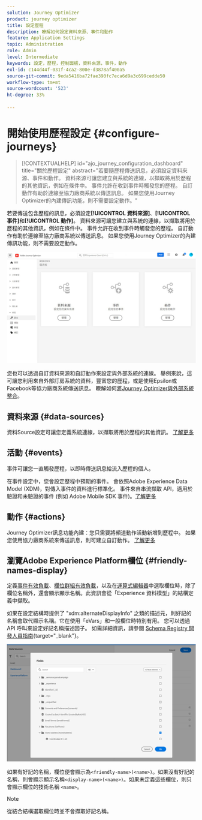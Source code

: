 ```yaml
---
solution: Journey Optimizer
product: journey optimizer
title: 設定歷程
description: 瞭解如何設定資料來源、事件和動作
feature: Application Settings
topic: Administration
role: Admin
level: Intermediate
keywords: 設定，歷程，控制面板，資料來源，事件，動作
exl-id: c144d44f-031f-4ca2-800e-d3878af400a5
source-git-commit: 9eda5416ba72fae390fc7eca6d9a3c699cedde50
workflow-type: tm+mt
source-wordcount: '523'
ht-degree: 33%

---
```


# 開始使用歷程設定 {#configure-journeys}

>[!CONTEXTUALHELP]
>id="ajo_journey_configuration_dashboard"
>title="關於歷程設定"
>abstract="若要隨歷程傳送訊息，必須設定資料來源、事件和動作。 資料來源可讓您建立與系統的連線，以擷取將用於歷程的其他資訊，例如在條件中。 事件允許在收到事件時觸發您的歷程。 自訂動作有助於連線至協力廠商系統以傳送訊息。 如果您使用Journey Optimizer的內建傳訊功能，則不需要設定動作。"

若要傳送包含歷程的訊息，必須設定&#x200B;**[!UICONTROL 資料來源]**、**[!UICONTROL 事件]**&#x200B;和&#x200B;**[!UICONTROL 動作]**。 資料來源可讓您建立與系統的連線，以擷取將用於歷程的其他資訊，例如在條件中。 事件允許在收到事件時觸發您的歷程。 自訂動作有助於連線至協力廠商系統以傳送訊息。 如果您使用Journey Optimizer的內建傳訊功能，則不需要設定動作。


![](assets/admin-menu.png)

您也可以透過自訂資料來源和自訂動作來設定與外部系統的連線。 舉例來說，這可讓您利用來自外部訂房系統的資料，豐富您的歷程，或是使用Epsilon或Facebook等協力廠商系統傳送訊息。 瞭解如何[將Journey Optimizer與外部系統整合](external-systems.md)。

## 資料來源 {#data-sources}

資料Source設定可讓您定義系統連線，以擷取將用於歷程的其他資訊。 [了解更多](../../using/datasource/about-data-sources.md)

## 活動 {#events}

事件可讓您一直觸發歷程，以即時傳送訊息給流入歷程的個人。

在事件設定中，您會設定歷程中預期的事件。 會依照Adobe Experience Data Model (XDM)，對傳入事件的資料進行標準化。 事件來自串流擷取 API，適用於驗證和未驗證的事件 (例如 Adobe Mobile SDK 事件)。[了解更多](../../using/event/about-events.md)

## 動作 {#actions}

Journey Optimizer訊息功能內建：您只需要將頻道動作活動新增到歷程中。 如果您使用協力廠商系統來傳送訊息，則可建立自訂動作。 [了解更多](../../using/action/action.md)

## 瀏覽Adobe Experience Platform欄位 {#friendly-names-display}

定義[事件有效負載](../event/about-creating.md#define-the-payload-fields)、[欄位群組有效負載](../datasource/configure-data-sources.md#define-field-groups)，以及在[運算式編輯器](../building-journeys/expression/expressionadvanced.md)中選取欄位時，除了欄位名稱外，還會顯示顯示名稱。此資訊會從「Experience 資料模型」的結構定義中擷取。

如果在設定結構時提供了 &quot;xdm:alternateDisplayInfo&quot; 之類的描述元，則好記的名稱會取代顯示名稱。它在使用「eVars」和一般欄位時特別有用。 您可以透過 API 呼叫來設定好記名稱描述因子。 如需詳細資訊，請參閱 [Schema Registry 開發人員指南](https://experienceleague.adobe.com/docs/experience-platform/xdm/api/getting-started.html?lang=zh-Hant){target="_blank"}。

![](assets/xdm-from-descriptors.png)

如果有好記的名稱，欄位便會顯示為`<friendly-name>(<name>)`。如果沒有好記的名稱，則會顯示顯示名稱`<display-name>(<name>)`。如果未定義這些欄位，則只會顯示欄位的技術名稱 `<name>`。

>[!NOTE]
>
>從結合結構選取欄位時並不會擷取好記名稱。
